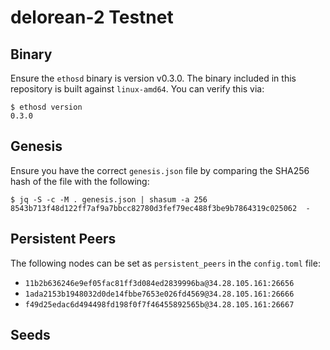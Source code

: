 # delorean-2 Testnet

## Binary

Ensure the `ethosd` binary is version v0.3.0. The binary included in this repository is 
built against `linux-amd64`. You can verify this via:

```shell
$ ethosd version
0.3.0
```

## Genesis

Ensure you have the correct `genesis.json` file by comparing the SHA256 hash of
the file with the following:

```shell
$ jq -S -c -M . genesis.json | shasum -a 256
8543b713f48d122ff7af9a7bbcc82780d3fef79ec488f3be9b7864319c025062  -
```

## Persistent Peers

The following nodes can be set as `persistent_peers` in the `config.toml` file:

* `11b2b636246e9ef05fac81ff3d084ed2839996ba@34.28.105.161:26656`
* `1ada2153b1948032d0de14fbbe7653e026fd4569@34.28.105.161:26666`
* `f49d25edac6d494498fd198f0f7f46455892565b@34.28.105.161:26667`

## Seeds
